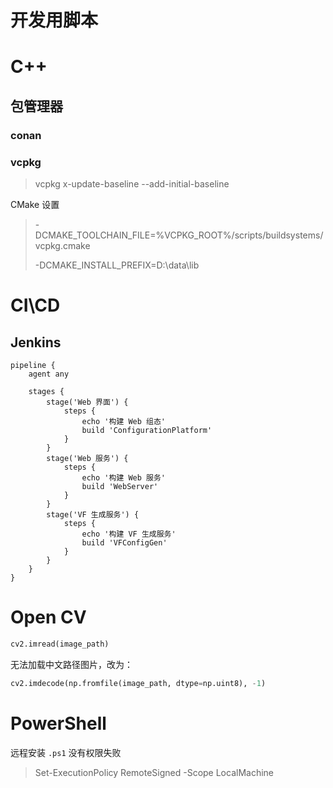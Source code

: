 # 开发用脚本

# C++

## 包管理器

### conan

### vcpkg

> vcpkg x-update-baseline --add-initial-baseline
>

CMake 设置
> -DCMAKE_TOOLCHAIN_FILE=%VCPKG_ROOT%/scripts/buildsystems/vcpkg.cmake
>
> -DCMAKE_INSTALL_PREFIX=D:\data\lib
>

# CI\CD

## Jenkins

```
pipeline {
    agent any

    stages {
        stage('Web 界面') {
            steps {
                echo '构建 Web 组态'
                build 'ConfigurationPlatform'
            }
        }
        stage('Web 服务') {
            steps {
                echo '构建 Web 服务'
                build 'WebServer'
            }
        }
        stage('VF 生成服务') {
            steps {
                echo '构建 VF 生成服务'
                build 'VFConfigGen'
            }
        }
    }
}
```

# Open CV

```python
cv2.imread(image_path)
```

无法加载中文路径图片，改为：

```python
cv2.imdecode(np.fromfile(image_path, dtype=np.uint8), -1)
```

# PowerShell

远程安装 `.ps1` 没有权限失败

> Set-ExecutionPolicy RemoteSigned -Scope LocalMachine
>